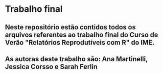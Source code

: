 # Trabalho final

## Neste repositório estão contidos todos os arquivos referentes ao trabalho final do Curso de Verão "Relatórios Reprodutíveis com R" do IME.

## As autoras deste trabalho são: Ana Martinelli, Jessica Corsso e Sarah Ferlin
